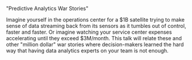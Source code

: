 "Predictive Analytics War Stories"

Imagine yourself in the operations center for a $1B satellite trying to make sense of data streaming back from its sensors as it tumbles out of control, faster and faster. Or imagine watching your service center expenses accelerating until they exceed $3M/month. This talk will relate these and other "million dollar" war stories where decision-makers learned the hard way that having data analytics experts on your team is not enough.